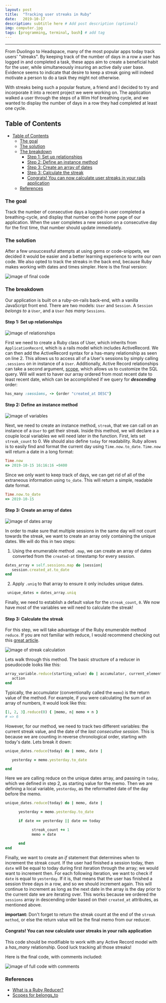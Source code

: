 ```yaml
---
layout: post
title:  "Tracking user streaks in Ruby"
date:   2019-10-17
description: subtitle here # Add post description (optional)
img: computer.jpg
tags: [programming, terminal, bash] # add tag
---
```

---

From Duolingo to Headspace, many of the most popular apps today track users' "streaks". By keeping track of the number of days in a row a user has logged in and completed a task, these apps aim to create a beneficial habit for the user, while simultaneously insuring an active daily user base. Evidence seems to indicate that desire to keep a streak going will indeed motivate a person to do a task they might not otherwise.

With streaks being such a popular feature, a friend and I decided to try and incorporate it into a recent project we were working on. The application walked a user through the steps of a Wim Hof breathing cycle, and we wanted to display the number of days in a row they had completed at least one cycle.

## Table of Contents

- [Table of Contents](#table-of-contents)
  - [The goal](#the-goal)
  - [The solution](#the-solution)
  - [The breakdown](#the-breakdown)
    - [Step 1: Set up relationships](#step-1-set-up-relationships)
    - [Step 2: Define an instance method](#step-2-define-an-instance-method)
    - [Step 3: Create an array of dates](#step-3-create-an-array-of-dates)
    - [Step 3: Calculate the streak](#step-3-calculate-the-streak)
    - [Congrats! You can now calculate user streaks in your rails application](#congrats-you-can-now-calculate-user-streaks-in-your-rails-application)
  - [References](#references)

### The goal

Track the number of consecutive days a logged-in user completed a breathing-cycle, and display that number on the home page of our application. When the user completes a new session on a consecutive day for the first time, that number should update immediately.

### The solution

After a few unsuccessful attempts at using gems or code-snippets, we decided it would be easier and a better learning experience to write our own code. We also opted to track the streaks in the back end, because Ruby makes working with dates and times simpler. Here is the final version:

![image of final code](../_site/assets/img/full-code.jpg)

### The breakdown

Our application is built on a ruby-on-rails back-end, with a vanilla JavaScript front end. There are two models: `User` and `Session`. A `Session` *belongs to* a `User`, and a `User` *has many* `Sessions`.

#### Step 1: Set up relationships

![image of relationships](../_site/assets/img/relationships.jpg)

First we need to create a Ruby class of User, which inherits from `ApplicationRecord`, which is a rails model which includes ActiveRecord. We can then add the ActiveRecord syntax for a has-many relationship as seen on line 2. This allows us to access all of a User's sessions by simply calling `.sessions` on in instance of a `User`. Additionally, Active Record relationships can take a second argument, [scope](https://edgeguides.rubyonrails.org/association_basics.html#scopes-for-belongs-to), which allows us to customize the SQL query. Will will want to haver our array ordered from most recent date to least recent date, which can be accomplished if we query for _**descending**_ order:

```ruby
has_many :sessions, -> {order "created_at DESC"}
```

#### Step 2: Define an instance method

![image of variables](../_site/assets/img/instance-method.jpg)

Next, we need to create an instance method, `streak`, that we can call on an instance of a `User` to get their streak. Inside this method, we will declare a a couple local variables we will need later in the function. First, lets set `streak_count` to 0. We should also define `today` for readability. Ruby allows is to easily find and format the current day using `Time.now.to_date`. `Time.now` will return a date in a long format:

```ruby
Time.now
=> 2019-10-15 16:16:16 -0400
```

Since we only want to keep track of days, we can get rid of all of the extraneous information using `to_date`. This will return a simple, readable date format.

```ruby
Time.now.to_date
=> 2019-10-15
```

#### Step 3: Create an array of dates

![image of dates array](../_site/assets/img/unique-dates.jpg)

In order to make sure that multiple sessions in the same day will not count towards the streak, we want to create an array only containing the unique dates. We will do this in two steps:

   1. Using the enumerable method `.map`, we can create an array of dates converted from the `created-at` timestamp for every session.

```ruby
dates_array = self.sessions.map do |session|
   session.created_at.to_date
end
 ```

   2. Apply `.uniq` to that array to ensure it only includes unique dates.

```ruby
 unique_dates = dates_array.uniq
 ```

Finally, we need to establish a default value for the `streak_count`, `0`. We now have most of the variables we will need to calculate the streak!

#### Step 3: Calculate the streak

For this step, we will take advantage of the Ruby enumerable method `reduce`. If you are not familiar with reduce, I would recommend checking out this [great article](https://mixandgo.com/learn/what-is-a-ruby-reducer).

![image of streak calculation](../_site/assets/img/calculate-streak.jpg)

Lets walk through this method. The basic structure of a reducer in pseudocode looks like this:

```ruby
array_variable.reduce(starting_value) do | accumulator, current_element |
   action
end
```

Typically, the accumulator (conventionally called the `memo`) is the return value of the method. For example, if you were calculating the sum of an array of numbers, it would look like this:

```ruby
[1, 2, 3].reduce(0) { |memo, n| memo + n }
# => 6
```

However, for our method, we need to track two different variables: the current streak value, and the date of the *last consecutive session*. This is because we are counting in reverse chronological order, starting with today's date. Lets break it down:

```ruby
unique_dates.reduce(today) do | memo, date |

   yesterday = memo.yesterday.to_date

end
```

Here we are calling reduce on the unique dates array, and passing in `today`, which we defined in step 2, as starting value for the memo. Then we are defining a local variable, `yesterday`, as the reformatted date of the day before the memo.

```ruby
unique_dates.reduce(today) do | memo, date |

      yesterday = memo.yesterday.to_date

      if date == yesterday || date == today

            streak_count += 1
            memo = date

      end
end
```

Finally, we want to create an *if* statement that determines when to increment the streak count. If the user had finished a session today, then `date` will be equal to today during first iteration through the array; we would want to increment then. For each following iteration, we want to check if `date` is equal to `yesterday`. If it is, that means that the user has finished a session three days in a row, and so we should increment again. This will continue to increment as long as the next date in the array is the day prior to the current date we are iterating over. This works because we ordered the `sessions` array in descending order based on their `created_at` attributes, as mentioned above.

**important:** Don't forget to return the streak count at the end of the `streak method`, or else the return value will be the final memo from our reducer.

#### Congrats! You can now calculate user streaks in your rails application

This code should be modifiable to work with any Active Record model with a *has_many* relationship. Good luck tracking all those streaks!

Here is the final code, with comments included:

![image of full code with comments](../_site/assets/img/full-code-comments.jpg)

### References

- [What is a Ruby Reducer?](https://mixandgo.com/learn/what-is-a-ruby-reducer)
- [Scopes for belongs_to](https://edgeguides.rubyonrails.org/association_basics.html#scopes-for-Belongs-to)
